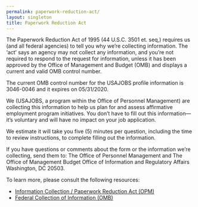 ```yaml
---
permalink: paperwork-reduction-act/
layout: singleton
title: Paperwork Reduction Act
---
```


The Paperwork Reduction Act of 1995 (44 U.S.C. 3501 et. seq,) requires us (and all federal agencies) to tell you why we’re collecting information. The ‘act’ says an agency may not collect any information, and you’re not required to respond to the request for information, unless it has been approved by the Office of Management and Budget (OMB) and  displays a current and valid OMB control number. 

The current OMB control number for the USAJOBS profile information is 3046-0046 and it expires on 05/31/2020.

We (USAJOBS, a program within the Office of Personnel Management) are collecting this information to help us plan for and assess affirmative employment program initiatives. You don’t have to fill out this information—it’s voluntary and will have no impact on your job application.  

We estimate it will take you five (5) minutes per question, including the time to review instructions, to complete filling out the information. 

If you have questions or comments about the form or the information we’re collecting, send them to:
The Office of Personnel Management and The Office of Management Budget
Office of Information and Regulatory Affairs
Washington, DC 20503.


To learn more, please consult the following resources:

* [Information Collection / Paperwork Reduction Act (OPM)](https://www.opm.gov/about-us/open-government/digital-government-strategy/fitara/paperwork-reduction-act-guide.pdf)
* [Federal Collection of Information (OMB)](https://www.whitehouse.gov/omb/information-regulatory-affairs/federal-collection-information/)

